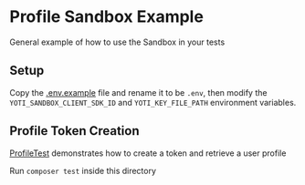 # Profile Sandbox Example

General example of how to use the Sandbox in your tests

## Setup

Copy the [.env.example](.env.example) file and rename it to be `.env`, then
  modify the `YOTI_SANDBOX_CLIENT_SDK_ID` and `YOTI_KEY_FILE_PATH` environment variables.

## Profile Token Creation

[ProfileTest](tests/ProfileTest.php) demonstrates how to create a token and retrieve a user profile

Run `composer test` inside this directory
